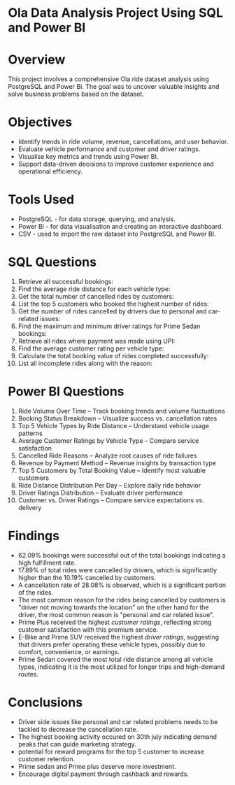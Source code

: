 # Ola Data Analysis Project Using SQL and Power BI 
# Overview
This project involves a comprehensive Ola ride dataset analysis using PostgreSQL and Power Bi. The goal was to uncover valuable insights and solve business problems based on the dataset. 

# Objectives
- Identify trends in ride volume, revenue, cancellations, and user behavior.
- Evaluate vehicle performance and customer and driver ratings.
- Visualise key metrics and trends using Power BI.
- Support data-driven decisions to improve customer experience and operational efficiency.

# Tools Used 
- PostgreSQL - for data storage, querying, and analysis.
- Power BI - for data visualisation and creating an interactive dashboard.
- CSV - used to import the raw dataset into PostgreSQL and Power BI.

# SQL Questions
1. Retrieve all successful bookings:
2. Find the average ride distance for each vehicle type:
3. Get the total number of cancelled rides by customers:
4. List the top 5 customers who booked the highest number of rides: 
5. Get the number of rides cancelled by drivers due to personal and car-related issues:
6. Find the maximum and minimum driver ratings for Prime Sedan bookings:
7. Retrieve all rides where payment was made using UPI:
8. Find the average customer rating per vehicle type:
9. Calculate the total booking value of rides completed successfully:
10. List all incomplete rides along with the reason:

# Power BI Questions
1. Ride Volume Over Time – Track booking trends and volume fluctuations
2. Booking Status Breakdown – Visualize success vs. cancellation rates
3. Top 5 Vehicle Types by Ride Distance – Understand vehicle usage patterns
4. Average Customer Ratings by Vehicle Type – Compare service satisfaction
5. Cancelled Ride Reasons – Analyze root causes of ride failures
6. Revenue by Payment Method – Revenue insights by transaction type
7. Top 5 Customers by Total Booking Value – Identify most valuable customers
8. Ride Distance Distribution Per Day – Explore daily ride behavior
9. Driver Ratings Distribution – Evaluate driver performance
10. Customer vs. Driver Ratings – Compare service expectations vs. delivery


# Findings 
- 62.09% bookings were successful out of the total bookings indicating a high fulfillment rate.
- 17.89% of total rides were cancelled by drivers, which is significantly higher than the 10.19% cancelled by customers.
- A cancellation rate of 28.08% is observed, which is a significant portion of the rides.
- The most common reason for the rides being cancelled by customers is "driver not moving towards the location" on the other hand for the driver, the most common reason is "personal and car related issue".
- Prime Plus received the highest *customer ratings*, reflecting strong customer satisfaction with this premium service.
- E-Bike and Prime SUV received the highest *driver ratings*, suggesting that drivers prefer operating these vehicle types, possibly due to comfort, convenience, or earnings.
- Prime Sedan covered the most total ride distance among all vehicle types, indicating it is the most utilized for longer trips and high-demand routes.

# Conclusions
- Driver side issues like personal and car related problems needs to be tackled to decrease the cancellation rate.
- The highest booking activity occured on 30th july indicating demand peaks that can guide marketing strategy.
- potential for reward programs for the top 5 customer to increase customer retention.
- Prime sedan and Prime plus deserve more investment.
- Encourage digital payment through cashback and rewards.
  



